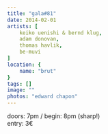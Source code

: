 ```yaml
---
title: "gala#81"
date: 2014-02-01
artists: [
    keiko uenishi & bernd klug,
    adam donovan,
    thomas havlik,
    be-muvi
]
location: {
    name: "brut"
}
tags: []
image: ""
photos: "edward chapon"
---
```

doors: 7pm / begin: 8pm (sharp!)  
entry: 3€
